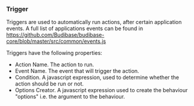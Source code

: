 ### Trigger

Triggers are used to automatically run actions, after certain application events. A full list of applications events can be found in https://github.com/Budibase/budibase-core/blob/master/src/common/events.js

Triggers have the following properties:

- Action Name. The action to run.
- Event Name. The event that will trigger the action.
- Condition. A javascript expression, used to determine whether the action should be run or not.
- Options Creator. A javascript expression used to create the behaviour "options" i.e. the argument to the behaviour.